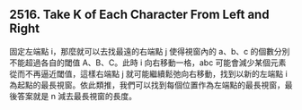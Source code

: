 ## 2516. Take K of Each Character From Left and Right

固定左端點 i，那麼就可以去找最遠的右端點 j 使得視窗內的 a、b、c 的個數分別不能超過各自的閾值 A、B、C。此時 i 向右移動一格，abc 可能會減少某個元素從而不再逼近閾值，這樣右端點 j 就可能繼續鬆弛向右移動，找到以新的左端點 i 為起點的最長視窗。依此類推，我們可以找到每個位置作為左端點的最長視窗，最後答案就是 n 減去最長視窗的長度。
